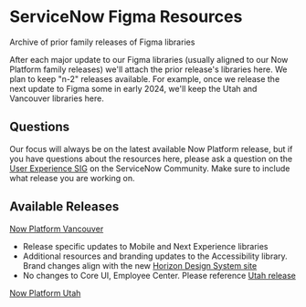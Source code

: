 
# ServiceNow Figma Resources
Archive of prior family releases of Figma libraries

After each major update to our Figma libraries (usually aligned to our Now Platform family releases) we'll attach the prior release's libraries here.
We plan to keep "n-2" releases available. For example, once we release the next update to Figma some in early 2024, we'll keep the Utah and Vancouver libraries here.

## Questions
Our focus will always be on the latest available Now Platform release, but if you have questions about the resources here, please ask a question on the [User Experience SIG](https://www.servicenow.com/community/user-experience-special-interest/gh-p/sig-user-experience) on the ServiceNow Community. Make sure to include what release you are working on.

## Available Releases
[Now Platform Vancouver](./Vancouver/)
* Release specific updates to Mobile and Next Experience libraries
* Additional resources and branding updates to the Accessibility library. Brand changes align with the new [Horizon Design System site](https://horizon.servicenow.com)
* No changes to Core UI, Employee Center. Please reference [Utah release](./Utah/) 

[Now Platform Utah](./Utah/)




